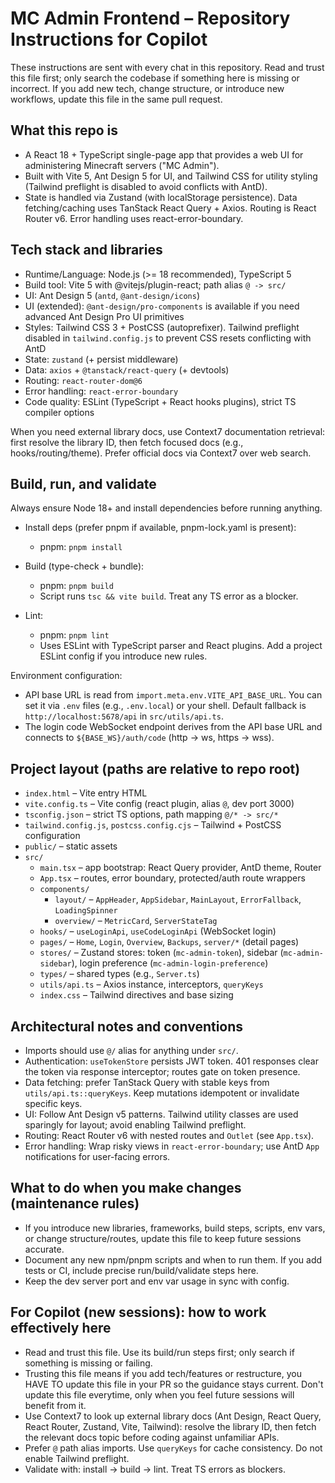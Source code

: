# MC Admin Frontend – Repository Instructions for Copilot

These instructions are sent with every chat in this repository. Read and trust this file first; only search the codebase if something here is missing or incorrect. If you add new tech, change structure, or introduce new workflows, update this file in the same pull request.

## What this repo is
- A React 18 + TypeScript single-page app that provides a web UI for administering Minecraft servers ("MC Admin").
- Built with Vite 5, Ant Design 5 for UI, and Tailwind CSS for utility styling (Tailwind preflight is disabled to avoid conflicts with AntD).
- State is handled via Zustand (with localStorage persistence). Data fetching/caching uses TanStack React Query + Axios. Routing is React Router v6. Error handling uses react-error-boundary.

## Tech stack and libraries
- Runtime/Language: Node.js (>= 18 recommended), TypeScript 5
- Build tool: Vite 5 with @vitejs/plugin-react; path alias `@ -> src/`
- UI: Ant Design 5 (`antd`, `@ant-design/icons`)
- UI (extended): `@ant-design/pro-components` is available if you need advanced Ant Design Pro UI primitives
- Styles: Tailwind CSS 3 + PostCSS (autoprefixer). Tailwind preflight disabled in `tailwind.config.js` to prevent CSS resets conflicting with AntD
- State: `zustand` (+ persist middleware)
- Data: `axios` + `@tanstack/react-query` (+ devtools)
- Routing: `react-router-dom@6`
- Error handling: `react-error-boundary`
- Code quality: ESLint (TypeScript + React hooks plugins), strict TS compiler options

When you need external library docs, use Context7 documentation retrieval: first resolve the library ID, then fetch focused docs (e.g., hooks/routing/theme). Prefer official docs via Context7 over web search.

## Build, run, and validate
Always ensure Node 18+ and install dependencies before running anything.

- Install deps (prefer pnpm if available, pnpm-lock.yaml is present):
  - pnpm: `pnpm install`

- Build (type-check + bundle):
  - pnpm: `pnpm build`
  - Script runs `tsc && vite build`. Treat any TS error as a blocker.

- Lint:
  - pnpm: `pnpm lint`
  - Uses ESLint with TypeScript parser and React plugins. Add a project ESLint config if you introduce new rules.

Environment configuration:
- API base URL is read from `import.meta.env.VITE_API_BASE_URL`. You can set it via `.env` files (e.g., `.env.local`) or your shell. Default fallback is `http://localhost:5678/api` in `src/utils/api.ts`.
- The login code WebSocket endpoint derives from the API base URL and connects to `${BASE_WS}/auth/code` (http -> ws, https -> wss).

## Project layout (paths are relative to repo root)
- `index.html` – Vite entry HTML
- `vite.config.ts` – Vite config (react plugin, alias `@`, dev port 3000)
- `tsconfig.json` – strict TS options, path mapping `@/* -> src/*`
- `tailwind.config.js`, `postcss.config.cjs` – Tailwind + PostCSS configuration
- `public/` – static assets
- `src/`
  - `main.tsx` – app bootstrap: React Query provider, AntD theme, Router
  - `App.tsx` – routes, error boundary, protected/auth route wrappers
  - `components/`
    - `layout/` – `AppHeader`, `AppSidebar`, `MainLayout`, `ErrorFallback`, `LoadingSpinner`
    - `overview/` – `MetricCard`, `ServerStateTag`
  - `hooks/` – `useLoginApi`, `useCodeLoginApi` (WebSocket login)
  - `pages/` – `Home`, `Login`, `Overview`, `Backups`, `server/*` (detail pages)
  - `stores/` – Zustand stores: token (`mc-admin-token`), sidebar (`mc-admin-sidebar`), login preference (`mc-admin-login-preference`)
  - `types/` – shared types (e.g., `Server.ts`)
  - `utils/api.ts` – Axios instance, interceptors, `queryKeys`
  - `index.css` – Tailwind directives and base sizing

## Architectural notes and conventions
- Imports should use `@/` alias for anything under `src/`.
- Authentication: `useTokenStore` persists JWT token. 401 responses clear the token via response interceptor; routes gate on token presence.
- Data fetching: prefer TanStack Query with stable keys from `utils/api.ts::queryKeys`. Keep mutations idempotent or invalidate specific keys.
- UI: Follow Ant Design v5 patterns. Tailwind utility classes are used sparingly for layout; avoid enabling Tailwind preflight.
- Routing: React Router v6 with nested routes and `Outlet` (see `App.tsx`).
- Error handling: Wrap risky views in `react-error-boundary`; use AntD `App` notifications for user-facing errors.

## What to do when you make changes (maintenance rules)
- If you introduce new libraries, frameworks, build steps, scripts, env vars, or change structure/routes, update this file to keep future sessions accurate.
- Document any new npm/pnpm scripts and when to run them. If you add tests or CI, include precise run/build/validate steps here.
- Keep the dev server port and env var usage in sync with config.

## For Copilot (new sessions): how to work effectively here
- Read and trust this file. Use its build/run steps first; only search if something is missing or failing.
- Trusting this file means if you add tech/features or restructure, you HAVE TO update this file in your PR so the guidance stays current. Don't update this file everytime, only when you feel future sessions will benefit from it.
- Use Context7 to look up external library docs (Ant Design, React Query, React Router, Zustand, Vite, Tailwind): resolve the library ID, then fetch the relevant docs topic before coding against unfamiliar APIs.
- Prefer `@` path alias imports. Use `queryKeys` for cache consistency. Do not enable Tailwind preflight.
- Validate with: install -> build -> lint. Treat TS errors as blockers.
